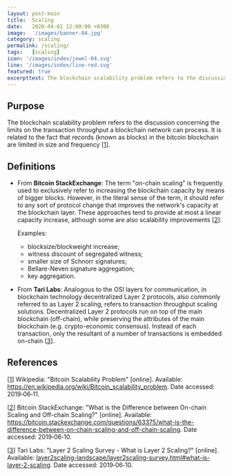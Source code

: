 ```yaml
---
layout: post-main
title:  Scaling
date:   2020-04-01 12:00:00 +0300
image:  '/images/banner-04.jpg'
category: scaling
permalink: /scaling/
tags:   [scaling]
icon: '/images/index/jewel-04.svg'
line: '/images/index/line-red.svg'
featured: true
excerpttext: The blockchain scalability problem refers to the discussion concerning the limits on the transaction throughput.
---
```


## Purpose

The blockchain scalability problem refers to the discussion concerning the limits on the transaction throughput a
blockchain network can process. It is related to the fact that records (known as blocks) in the bitcoin blockchain are limited in size and frequency [[1]].

## Definitions

- From **Bitcoin StackExchange**: The term "on-chain scaling" is frequently used to exclusively refer to
increasing the blockchain capacity by means of bigger blocks. However, in the literal sense of the term, it should refer
to any sort of protocol change that improves the network's capacity at the blockchain layer. These approaches tend to
provide at most a linear capacity increase, although some are also scalability improvements [[2]].

  Examples:

  - blocksize/blockweight increase;
  - witness discount of segregated witness;
  - smaller size of Schnorr signatures;
  - Bellare-Neven signature aggregation;
  - key aggregation.

- From **Tari Labs**:
Analogous to the OSI layers for communication, in blockchain technology decentralized Layer 2 protocols, also commonly
referred to as Layer 2 scaling, refers to transaction throughput scaling solutions. Decentralized Layer 2 protocols run
  on top of the main blockchain (off-chain), while preserving the attributes of the main blockchain (e.g. crypto-economic
  consensus). Instead of each transaction, only the resultant of a number of transactions is embedded on-chain [[3]].

## References

[[1]] Wikipedia: "Bitcoin Scalability Problem" [online]. Available: <https://en.wikipedia.org/wiki/Bitcoin_scalability_problem>.
Date accessed: 2019&#8209;06&#8209;11.

[1]: https://en.wikipedia.org/wiki/Bitcoin_scalability_problem
"Bitcoin Scalability Problem"

[[2]] Bitcoin StackExchange: "What is the Difference between On-chain Scaling and Off-chain Scaling?" [online].
Available: <https://bitcoin.stackexchange.com/questions/63375/what-is-the-difference-between-on-chain-scaling-and-off-chain-scaling>.
Date accessed: 2019&#8209;06&#8209;10.

[2]: https://bitcoin.stackexchange.com/questions/63375/what-is-the-difference-between-on-chain-scaling-and-off-chain-scaling
"What is the Difference between On-chain
Scaling and Off-chain Scaling?"

[[3]] Tari Labs: "Layer 2 Scaling Survey - What is Layer 2 Scaling?" [online].
Available: [layer2scaling-landscape/layer2scaling-survey.html#what-is-layer-2-scaling](layer2scaling-landscape/layer2scaling-survey.html#what-is-layer-2-scaling).
Date accessed: 2019&#8209;06&#8209;10.

[3]: layer2scaling-landscape/layer2scaling-survey.html#what-is-layer-2-scaling
"Layer 2 Scaling Survey -
What is Layer 2 Scaling?"
